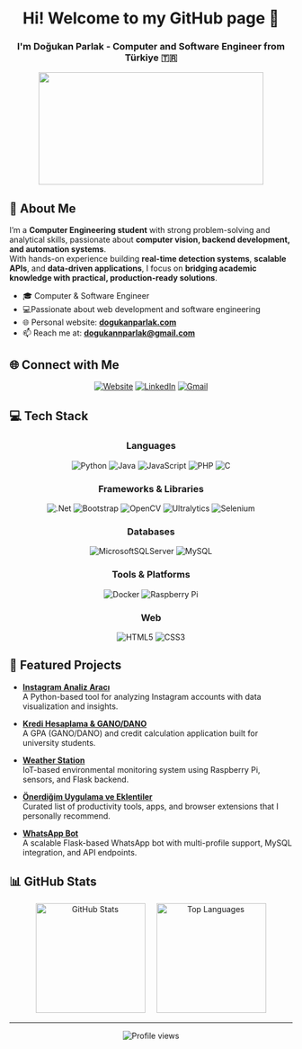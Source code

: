 <h1 align="center">Hi! Welcome to my GitHub page 👋</h1>

<h3 align="center">I'm Doğukan Parlak - Computer and Software Engineer from Türkiye 🇹🇷</h3>

<div align="center">
  <img src="https://media.giphy.com/media/dWesBcTLavkZuG35MI/giphy.gif" width="400" height="200"/>
</div>



## 🎯 About Me

I’m a **Computer Engineering student** with strong problem-solving and analytical skills, passionate about **computer vision, backend development, and automation systems**.  
With hands-on experience building **real-time detection systems**, **scalable APIs**, and **data-driven applications**, I focus on **bridging academic knowledge with practical, production-ready solutions**.  

- 🎓 Computer & Software Engineer  
- 💻Passionate about web development and software engineering 
- 🌐 Personal website: **[dogukanparlak.com](https://dogukanparlak.com)**  
- 📫 Reach me at: **dogukannparlak@gmail.com**  



## 🌐 Connect with Me

<div align="center">

[![Website](https://img.shields.io/badge/Website-000000?style=for-the-badge&logo=About.me&logoColor=white)](https://dogukanparlak.com)
[![LinkedIn](https://img.shields.io/badge/LinkedIn-%230077B5.svg?style=for-the-badge&logo=linkedin&logoColor=white)](https://linkedin.com/in/dogukannparlak)
[![Gmail](https://img.shields.io/badge/Gmail-D14836?style=for-the-badge&logo=gmail&logoColor=white)](mailto:dogukannparlak@gmail.com)

</div>


## 💻 Tech Stack
<div align="center">

### Languages  
![Python](https://img.shields.io/badge/python-3670A0?style=for-the-badge&logo=python&logoColor=ffdd54)
![Java](https://img.shields.io/badge/java-%23ED8B00.svg?style=for-the-badge&logo=openjdk&logoColor=white)
![JavaScript](https://img.shields.io/badge/javascript-%23323330.svg?style=for-the-badge&logo=javascript&logoColor=%23F7DF1E)
![PHP](https://img.shields.io/badge/php-%23777BB4.svg?style=for-the-badge&logo=php&logoColor=white)
![C](https://img.shields.io/badge/c-%2300599C.svg?style=for-the-badge&logo=c&logoColor=white)



### Frameworks & Libraries  
![.Net](https://img.shields.io/badge/.NET-5C2D91?style=for-the-badge&logo=.net&logoColor=white) 
![Bootstrap](https://img.shields.io/badge/bootstrap-%238511FA.svg?style=for-the-badge&logo=bootstrap&logoColor=white)
![OpenCV](https://img.shields.io/badge/opencv-27338e?style=for-the-badge&logo=opencv&logoColor=white)
![Ultralytics](https://img.shields.io/badge/ultralytics-FF6F00?style=for-the-badge&logo=yolo&logoColor=white)
![Selenium](https://img.shields.io/badge/selenium-43B02A?style=for-the-badge&logo=selenium&logoColor=white)



### Databases  
![MicrosoftSQLServer](https://img.shields.io/badge/Microsoft%20SQL%20Server-CC2927?style=for-the-badge&logo=microsoft%20sql%20server&logoColor=white)
![MySQL](https://img.shields.io/badge/mysql-%2300f.svg?style=for-the-badge&logo=mysql&logoColor=white)



### Tools & Platforms  
![Docker](https://img.shields.io/badge/docker-%230db7ed.svg?style=for-the-badge&logo=docker&logoColor=white)
![Raspberry Pi](https://img.shields.io/badge/-RaspberryPi-C51A4A?style=for-the-badge&logo=Raspberry-Pi)



### Web  
![HTML5](https://img.shields.io/badge/html5-%23E34F26.svg?style=for-the-badge&logo=html5&logoColor=white)
![CSS3](https://img.shields.io/badge/css3-%231572B6.svg?style=for-the-badge&logo=css3&logoColor=white)
</div>



## 🚀 Featured Projects

- [**Instagram Analiz Aracı**](https://github.com/dogukannparlak/instagram-analiz-araci)  
  A Python-based tool for analyzing Instagram accounts with data visualization and insights.  

- [**Kredi Hesaplama & GANO/DANO**](https://github.com/dogukannparlak/Kredi-Hesaplama-GANO-DANO)  
  A GPA (GANO/DANO) and credit calculation application built for university students.  

- [**Weather Station**](https://github.com/dogukannparlak/Weather-Station)  
  IoT-based environmental monitoring system using Raspberry Pi, sensors, and Flask backend.  

- [**Önerdiğim Uygulama ve Eklentiler**](https://github.com/dogukannparlak/Onerdigim-uygulama-ve-eklentiler)  
  Curated list of productivity tools, apps, and browser extensions that I personally recommend.  

- [**WhatsApp Bot**](https://github.com/dogukannparlak/whatsappbot)  
  A scalable Flask-based WhatsApp bot with multi-profile support, MySQL integration, and API endpoints.  



## 📊 GitHub Stats

<div align="center">
  <img src="https://github-readme-stats.vercel.app/api?username=dogukannparlak&show_icons=true&theme=tokyonight&hide_border=true" alt="GitHub Stats" height="195" />
  &nbsp;&nbsp;&nbsp;
  <img src="https://github-readme-stats.vercel.app/api/top-langs/?username=dogukannparlak&layout=compact&theme=tokyonight&hide_border=true" alt="Top Languages" height="195" />
</div>


---
<div align="center">

<img src="https://komarev.com/ghpvc/?username=dogukannparlak&label=Profile%20views&color=0e75b6&style=flat" alt="Profile views" />

</div>

